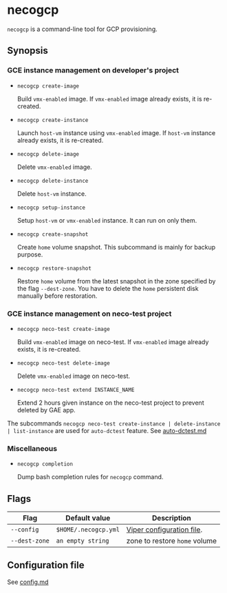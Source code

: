 necogcp
=======

`necogcp` is a command-line tool for GCP provisioning.

Synopsis
--------

### GCE instance management on developer's project

* `necogcp create-image`

    Build `vmx-enabled` image.
    If `vmx-enabled` image already exists, it is re-created.

* `necogcp create-instance`

    Launch `host-vm` instance using `vmx-enabled` image.
    If `host-vm` instance already exists, it is re-created.

* `necogcp delete-image`

    Delete `vmx-enabled` image.

* `necogcp delete-instance`

    Delete `host-vm` instance.

* `necogcp setup-instance`

    Setup `host-vm` or `vmx-enabled` instance. It can run on only them.

* `necogcp create-snapshot`

    Create `home` volume snapshot. This subcommand is mainly for backup purpose.

* `necogcp restore-snapshot`

    Restore `home` volume from the latest snapshot in the zone specified by the flag `--dest-zone`. You have to delete the `home` persistent disk manually before restoration.

### GCE instance management on neco-test project

* `necogcp neco-test create-image`

    Build `vmx-enabled` image on neco-test.
    If `vmx-enabled` image already exists, it is re-created.

* `necogcp neco-test delete-image`

    Delete `vmx-enabled` image on neco-test.

* `necogcp neco-test extend INSTANCE_NAME`

    Extend 2 hours given instance on the neco-test project to prevent deleted by GAE app.

The subcommands `necogcp neco-test create-instance | delete-instance | list-instance` are used for `auto-dctest` feature. See [auto-dctest.md](auto-dctest.md)

### Miscellaneous

* `necogcp completion`

    Dump bash completion rules for `necogcp` command.

Flags
-----

| Flag          | Default value        | Description                                                                      |
| ------------- | -------------------- | -------------------------------------------------------------------------------- |
| `--config`    | `$HOME/.necogcp.yml` | [Viper configuration file](https://github.com/spf13/viper#reading-config-files). |
| `--dest-zone` | `an empty string`    | zone to restore `home` volume                                                    |

Configuration file
------------------

See [config.md](config.md)
